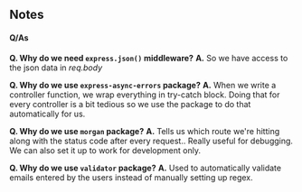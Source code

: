 ## Notes

#### Q/As

**Q. Why do we need `express.json()` middleware?**
**A.** So we have access to the json data in _req.body_

**Q. Why do we use `express-async-errors` package?**
**A.** When we write a controller function, we wrap everything in try-catch block. Doing that for every controller is a bit tedious so we use the package to do that automatically for us.

**Q. Why do we use `morgan` package?**
**A.** Tells us which route we're hitting along with the status code after every request.. Really useful for debugging. We can also set it up to work for development only.

**Q. Why do we use `validator` package?**
**A.** Used to automatically validate emails entered by the users instead of manually setting up regex.
